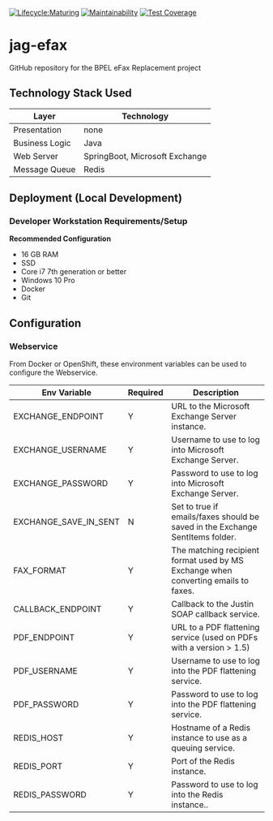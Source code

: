 [![Lifecycle:Maturing](https://img.shields.io/badge/Lifecycle-Maturing-007EC6)](<Redirect-URL>) [![Maintainability](https://api.codeclimate.com/v1/badges/aeeda29276d568472dd1/maintainability)](https://codeclimate.com/github/bcgov/jag-efax/maintainability) [![Test Coverage](https://api.codeclimate.com/v1/badges/aeeda29276d568472dd1/test_coverage)](https://codeclimate.com/github/bcgov/jag-efax/test_coverage)
# jag-efax
GitHub repository for the BPEL eFax Replacement project

## Technology Stack Used
| Layer   | Technology | 
| ------- | ------------ |
| Presentation | none |
| Business Logic | Java |
| Web Server | SpringBoot, Microsoft Exchange |
| Message Queue | Redis |

## Deployment (Local Development)

### Developer Workstation Requirements/Setup
**Recommended Configuration**
- 16 GB RAM
- SSD
- Core i7 7th generation or better
- Windows 10 Pro
- Docker
- Git 

## Configuration

### Webservice

From Docker or OpenShift, these environment variables can be used to configure the Webservice.

| Env Variable | Required | Description |
| --- | --- | --- |
| EXCHANGE_ENDPOINT | Y | URL to the Microsoft Exchange Server instance. |
| EXCHANGE_USERNAME | Y |  Username to use to log into Microsoft Exchange Server. |
| EXCHANGE_PASSWORD | Y | Password to use to log into Microsoft Exchange Server. |
| EXCHANGE_SAVE_IN_SENT | N | Set to true if emails/faxes should be saved in the Exchange SentItems folder. |
| FAX_FORMAT | Y | The matching recipient format used by MS Exchange when converting emails to faxes. |
| CALLBACK_ENDPOINT | Y | Callback to the Justin SOAP callback service. |
| PDF_ENDPOINT | Y | URL to a PDF flattening service (used on PDFs with a version > 1.5) |
| PDF_USERNAME | Y | Username to use to log into the PDF flattening service. |
| PDF_PASSWORD | Y | Password to use to log into the PDF flattening service. |
| REDIS_HOST | Y | Hostname of a Redis instance to use as a queuing service. |
| REDIS_PORT | Y | Port of the Redis instance. |
| REDIS_PASSWORD | Y | Password to use to log into the Redis instance.. |

